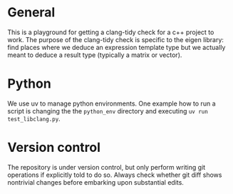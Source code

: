 # General
This is a playground for getting a clang-tidy check for a c++ project to work. The purpose of the clang-tidy check is specific to the eigen library: find places where we deduce an expression template type but we actually meant to deduce a result type (typically a matrix or vector).

# Python

We use uv to manage python environments. One example how to run a script is changing the the `python_env` directory and executing `uv run test_libclang.py`.

# Version control

The repository is under version control, but only perform writing git operations if explicitly told to do so. Always check whether git diff shows nontrivial changes before embarking upon substantial edits.
